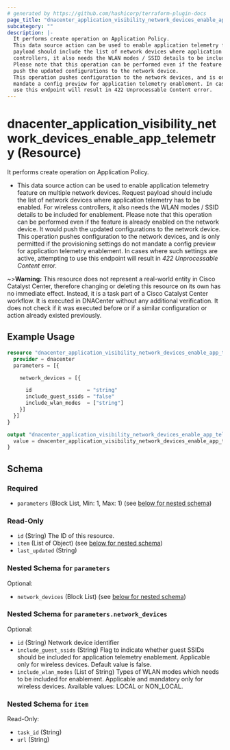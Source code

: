 ```yaml
---
# generated by https://github.com/hashicorp/terraform-plugin-docs
page_title: "dnacenter_application_visibility_network_devices_enable_app_telemetry Resource - terraform-provider-dnacenter"
subcategory: ""
description: |-
  It performs create operation on Application Policy.
  This data source action can be used to enable application telemetry feature on multiple network devices. Request
  payload should include the list of network devices where application telemetry has to be enabled. For wireless
  controllers, it also needs the WLAN modes / SSID details to be included for enablement.
  Please note that this operation can be performed even if the feature is already enabled on the network device. It would
  push the updated configurations to the network device.
  This operation pushes configuration to the network devices, and is only permitted if the provisioning settings do not
  mandate a config preview for application telemetry enablement. In cases where such settings are active, attempting to
  use this endpoint will result in 422 Unprocessable Content error.
---
```


# dnacenter_application_visibility_network_devices_enable_app_telemetry (Resource)

It performs create operation on Application Policy.

- This data source action can be used to enable application telemetry feature on multiple network devices. Request
payload should include the list of network devices where application telemetry has to be enabled. For wireless
controllers, it also needs the WLAN modes / SSID details to be included for enablement.
Please note that this operation can be performed even if the feature is already enabled on the network device. It would
push the updated configurations to the network device.
This operation pushes configuration to the network devices, and is only permitted if the provisioning settings do not
mandate a config preview for application telemetry enablement. In cases where such settings are active, attempting to
use this endpoint will result in *422 Unprocessable Content* error.

~>**Warning:**
This resource does not represent a real-world entity in Cisco Catalyst Center, therefore changing or deleting this resource on its own has no immediate effect.
Instead, it is a task part of a Cisco Catalyst Center workflow. It is executed in DNACenter without any additional verification. It does not check if it was executed before or if a similar configuration or action already existed previously.

## Example Usage

```terraform
resource "dnacenter_application_visibility_network_devices_enable_app_telemetry" "example" {
  provider = dnacenter
  parameters = [{

    network_devices = [{

      id                  = "string"
      include_guest_ssids = "false"
      include_wlan_modes  = ["string"]
    }]
  }]
}

output "dnacenter_application_visibility_network_devices_enable_app_telemetry_example" {
  value = dnacenter_application_visibility_network_devices_enable_app_telemetry.example
}
```

<!-- schema generated by tfplugindocs -->
## Schema

### Required

- `parameters` (Block List, Min: 1, Max: 1) (see [below for nested schema](#nestedblock--parameters))

### Read-Only

- `id` (String) The ID of this resource.
- `item` (List of Object) (see [below for nested schema](#nestedatt--item))
- `last_updated` (String)

<a id="nestedblock--parameters"></a>
### Nested Schema for `parameters`

Optional:

- `network_devices` (Block List) (see [below for nested schema](#nestedblock--parameters--network_devices))

<a id="nestedblock--parameters--network_devices"></a>
### Nested Schema for `parameters.network_devices`

Optional:

- `id` (String) Network device identifier
- `include_guest_ssids` (String) Flag to indicate whether guest SSIDs should be included for application telemetry enablement. Applicable only for wireless devices. Default value is false.
- `include_wlan_modes` (List of String) Types of WLAN modes which needs to be included for enablement. Applicable and mandatory only for wireless devices. Available values: LOCAL or NON_LOCAL.



<a id="nestedatt--item"></a>
### Nested Schema for `item`

Read-Only:

- `task_id` (String)
- `url` (String)
